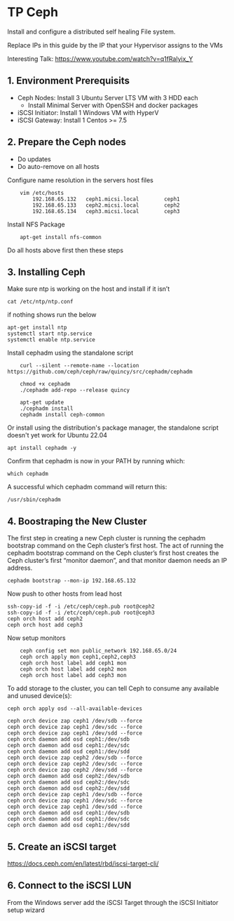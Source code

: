 # TP Ceph

Install and configure a distributed self healing File system.

Replace IPs in this guide by the IP that your Hypervisor assigns to the VMs

Interesting Talk: https://www.youtube.com/watch?v=q1fRalyix_Y

## 1. Environment Prerequisits

 - Ceph Nodes: Install 3 Ubuntu Server LTS VM with 3 HDD each
   - Install Minimal Server with OpenSSH and docker packages
 - iSCSI Initiator: Install 1 Windows VM with HyperV
 - iSCSI Gateway: Install 1 Centos >= 7.5

## 2. Prepare the Ceph nodes

- Do updates
- Do auto-remove on all hosts

Configure name resolution in the servers host files
```			
	vim /etc/hosts
		192.168.65.132   ceph1.micsi.local        ceph1
		192.168.65.133   ceph2.micsi.local        ceph2
		192.168.65.134   ceph3.micsi.local        ceph3
```

Install NFS Package
```
	apt-get install nfs-common
```
	
Do all hosts above first then these steps

## 3. Installing Ceph
Make sure ntp is working on the host and install if it isn’t
``` 
cat /etc/ntp/ntp.conf
```
if nothing shows run the below

```
apt-get install ntp
systemctl start ntp.service
systemctl enable ntp.service
```

Install cephadm using the standalone script

		curl --silent --remote-name --location https://github.com/ceph/ceph/raw/quincy/src/cephadm/cephadm

		chmod +x cephadm
		./cephadm add-repo --release quincy

		apt-get update
		./cephadm install
		cephadm install ceph-common
		
Or install using the distribution's package manager, the standalone script doesn't yet work for Ubuntu 22.04

	apt install cephadm -y

Confirm that cephadm is now in your PATH by running which:

	which cephadm

A successful which cephadm command will return this:

	/usr/sbin/cephadm

## 4. Boostraping the New Cluster

The first step in creating a new Ceph cluster is running the cephadm bootstrap command on the Ceph cluster’s first host. The act of running the cephadm bootstrap command on the Ceph cluster’s first host creates the Ceph cluster’s first “monitor daemon”, and that monitor daemon needs an IP address. 

	cephadm bootstrap --mon-ip 192.168.65.132

Now push to other hosts from lead host

	ssh-copy-id -f -i /etc/ceph/ceph.pub root@ceph2 
	ssh-copy-id -f -i /etc/ceph/ceph.pub root@ceph3
	ceph orch host add ceph2
	ceph orch host add ceph3

		
Now setup monitors

		ceph config set mon public_network 192.168.65.0/24
		ceph orch apply mon ceph1,ceph2,ceph3
		ceph orch host label add ceph1 mon
		ceph orch host label add ceph2 mon
		ceph orch host label add ceph3 mon
	
To add storage to the cluster, you can tell Ceph to consume any available and unused device(s):

	ceph orch apply osd --all-available-devices
	
	ceph orch device zap ceph1 /dev/sdb --force
	ceph orch device zap ceph1 /dev/sdc --force
	ceph orch device zap ceph1 /dev/sdd --force
	ceph orch daemon add osd ceph1:/dev/sdb
	ceph orch daemon add osd ceph1:/dev/sdc
	ceph orch daemon add osd ceph1:/dev/sdd
	ceph orch device zap ceph2 /dev/sdb --force
	ceph orch device zap ceph2 /dev/sdc --force
	ceph orch device zap ceph2 /dev/sdd --force
	ceph orch daemon add osd ceph2:/dev/sdb
	ceph orch daemon add osd ceph2:/dev/sdc
	ceph orch daemon add osd ceph2:/dev/sdd
	ceph orch device zap ceph1 /dev/sdb --force
	ceph orch device zap ceph1 /dev/sdc --force
	ceph orch device zap ceph1 /dev/sdd --force
	ceph orch daemon add osd ceph1:/dev/sdb
	ceph orch daemon add osd ceph1:/dev/sdc
	ceph orch daemon add osd ceph1:/dev/sdd
	
		
## 5. Create an iSCSI target

https://docs.ceph.com/en/latest/rbd/iscsi-target-cli/

## 6. Connect to the iSCSI LUN

From the Windows server add the iSCSI Target through the iSCSI Initiator setup wizard
